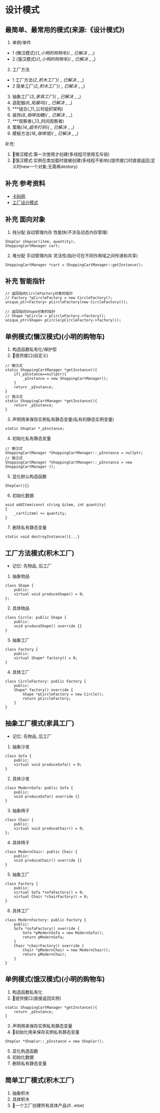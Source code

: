 # 设计模式

## 最简单、最常用的模式(来源:《设计模式》)
1. 单例/单件
* 1 (懒汉模式)(_1_小明的购物车)(_ _ _已解决_ _ _)
* 2 (饿汉模式)(_1_小明的购物车)(_ _ _已解决_ _ _)
2. 工厂方法
* 1 工厂方法(_2_积木工厂)(_ _ _已解决_ _ _)
* 2 简单工厂(_2_积木工厂)(_ _ _已解决_ _ _)
3. 抽象工厂(_3_家具工厂)(_ _ _已解决_ _ _)
4. 适配器(_6_拓展坞)(_ _ _已解决_ _ _)
5. ***组合(_11_公司组织架构)
6. 装饰(_8_咖啡加糖)(_ _ _已解决_ _ _)
7. ***观察者(_13_时间观察者)
8. 策略(_14_超市打折)(_ _ _已解决_ _ _)
9. 模板方法(_18_咖啡馆)(_ _ _已解决_ _ _)

补充:
1. 🌟懒汉模式:第一次使用才创建(多线程可使用互斥锁)
2. 🌟饿汉模式:实例在类加载时就被创建(多线程不影响)(提供接口时直接返回;定义时new一个对象;无需再destory)

## 补充 参考资料
* [卡码网](https://kamacoder.com/designpattern.php)
* [工厂设计模式](https://mp.weixin.qq.com/s/NDIFu6V76_cIo1kWvTM1YQ)

## 补充 面向对象
1. 栈分配 自动管理内存 性能快(不涉及动态内存管理)
```
ShopCar shopcar(item, quantity);
ShoppingCartManager cart;
```
2. 堆分配 手动管理内存 灵活性(指针可在不同作用域之间传递和共享)
```
ShoppingCartManager *cart = ShoppingCartManager::getInstance();
```

## 补充 智能指针
```
// 返回指向CircleFactory对象的指针
// Factory *pCircleFactory = new CircleFactory();
unique_ptr<Factory> pCircleFactory(new CircleFactory());

// 返回指向Shape对象的指针
// Shape *pCircle = pCircleFactory->factory();
unique_ptr<Shape> pCircle(pCircleFactory->factory());
```

## 单例模式(懒汉模式)(小明的购物车)
1. 构造函数私有化/保护型
2. 🌟提供接口(自定义)
```
// 懒汉式
static ShoppingCartManager *getInstance(){
    if(_pInstance==nullptr){
        _pInstance = new ShoppingCartManager();
    }
    return _pInstance;
}
// 饿汉式
static ShoppingCartManager *getInstance(){
    return _pInstance;
}
```
3. 声明用来保存实例私有静态变量(私有的静态实例变量)
```
static ShopCar *_pInstance;
```
4. 初始化私有静态变量
```
// 懒汉式
ShoppingCartManager *ShoppingCartManager::_pInstance = nullptr;
// 饿汉式
ShoppingCartManager *ShoppingCartManager::_pInstance = new ShoppingCartManager ();
```
5. 显化默认构造函数
```
ShopCar(){}
```
6. 初始化数据
```
void addItem(const string &item, int quantity)
{
    _cart[item] += quantity;
}
```
7. 删除私有静态变量
```
static void destroyInstance(){...}
```

## 工厂方法模式(积木工厂)
* 记忆: 先物品, 后工厂
1. 抽象物品
```
class Shape {
    public:
    virtual void produceShape() = 0;
};
```
2. 具体物品
```
class Circle: public Shape {
    public:
    void produceShape() override {}
}
```
3. 抽象工厂
```
class Factory {
    public:
    virtual Shape* factory() = 0;
}
```
4. 具体工厂
```
class CircleFactory: public Factory {
    public:
    Shape* factory() override {
        Shape *pCircleFactory = new Circle();
        return pCircleFactory;
    }
}
```

## 抽象工厂模式(家具工厂)
* 记忆: 先物品, 后工厂
1. 抽象沙发
```
class Sofa {
    public:
    virtual void produceSofa() = 0;
}
```
2. 具体沙发
```
class ModernSofa: public Sofa {
    public:
    void produceSofa() override {}
}
```
3. 抽象椅子
```
class Chair {
    public:
    virtual void produceChair() = 0;
};
```
4. 具体椅子
```
class ModernChair: public Chair {
    public:
    void produceChair() override {}
}
```
5. 抽象工厂
```
class Factory {
    public:
    virtual Sofa *sofaFactory() = 0; 
    virtual Chair *chairFactory() = 0;
}
```
6. 具体工厂
```
class ModernFactory: public Factory {
    public:
    Sofa *sofaFactory() override {
        Sofa *pModernSofa = new ModernSofa();
        return pModernSofa;
    }
    Chair *chairFactory() override {
        Chair *pModernChair = new ModernChair();
        return pModernChair;
    }
}
```

## 单例模式(饿汉模式)(小明的购物车)
1. 构造函数私有化
2. 🌟提供接口(直接返回实例)
```
static ShoppingCartManager *getInstance(){
    return _pInstance;
}
```
3. 声明用来保存实例私有静态变量
4. 🌟初始化用来保存实例私有静态变量
```
ShopCar *ShopCar::_pInstance = new ShopCar();
```
5. 显化构造函数
6. 初始化数据
7. 删除私有静态变量

## 简单工厂模式(积木工厂)
1. 抽象积木
2. 具体积木
3. 🌟一个工厂创建所有具体产品(if...else)